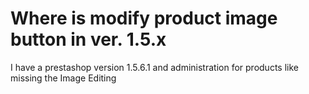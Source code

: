 Where is modify product image button in ver. 1.5.x
======

I have a prestashop version 1.5.6.1 and administration for products like missing the Image Editing
